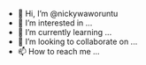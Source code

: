 - 👋 Hi, I’m @nickywaworuntu
- 👀 I’m interested in ...
- 🌱 I’m currently learning ...
- 💞️ I’m looking to collaborate on ...
- 📫 How to reach me ...

<!---
nickywaworuntu/nickywaworuntu is a ✨ special ✨ repository because its `README.md` (this file) appears on your GitHub profile.
You can click the Preview link to take a look at your changes.
--->
